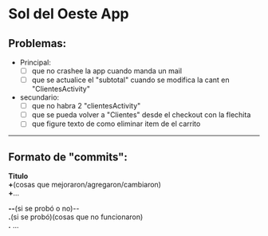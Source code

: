 # Sol del Oeste App
## Problemas:
* Principal:  
  - [ ] que no crashee la app cuando manda un mail
  - [ ] que se actualice el "subtotal" cuando se modifica la cant en "ClientesActivity"
* secundario:  
  - [ ] que no habra 2 "clientesActivity"
  - [ ] que se pueda volver a "Clientes" desde el checkout con la flechita
  - [ ] que figure texto de como eliminar item de el carrito
  
-------------------------------------------------------------------------------------------------

## Formato de "commits":  
**Titulo**  
</t>**+**(cosas que mejoraron/agregaron/cambiaron)  
**+**...  

**--**(si se probó o no)_--_  
**.**(si se probó)(cosas que no funcionaron)  
**.** ...  
